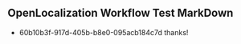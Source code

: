 ## OpenLocalization Workflow Test MarkDown
* 60b10b3f-917d-405b-b8e0-095acb184c7d thanks!

<!--HONumber=Aug16_HO4-->


